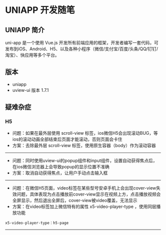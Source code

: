 # UNIAPP 开发随笔
## UNIAPP 简介
uni-app 是一个使用 Vue.js 开发所有前端应用的框架，开发者编写一套代码，可发布到iOS、Android、H5、以及各种小程序（微信/支付宝/百度/头条/QQ/钉钉/淘宝）、快应用等多个平台。
## 版本
* uniapp
* uview-ui 版本 1.7.1
## 疑难杂症
### H5
* 问题：如果在最外层使用 scroll-view 标签，ios微信H5会出现滚动BUG，等ios的滚动动画全部结束后页面才能滚动，否则页面会卡住
* 方案：去除最外层 scroll-view 标签，使用原生容器（body）作为滚动容器
------
* 问题：同时使用uview-ui的popup组件和input组件，设置自动获得焦点后，在ios微信浏览器上会导致popup的显示位置不准确
* 方案：取消自动获得焦点，让用户手动点击输入框
------
* 问题：在微信H5页面，video标签在某些型号安卓手机上会出现cover-view失效问题，具体表现为点击播放前cover-view显示在视频上方，点击播放视频会全屏显示，然后退出全屏后，cover-view被video覆盖，无法显示
* 方案：在video标签加上微信特有的属性 x5-video-player-type ，使用同层播放功能
```
x5-video-player-type：h5-page
```
------